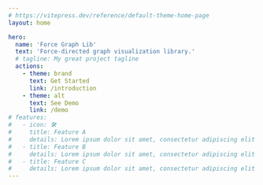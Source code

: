 ```yaml
---
# https://vitepress.dev/reference/default-theme-home-page
layout: home

hero:
  name: 'Force Graph Lib'
  text: 'Force-directed graph visualization library.'
  # tagline: My great project tagline
  actions:
    - theme: brand
      text: Get Started
      link: /introduction
    - theme: alt
      text: See Demo
      link: /demo
# features:
#   - icon: 🛠️
#     title: Feature A
#     details: Lorem ipsum dolor sit amet, consectetur adipiscing elit
#   - title: Feature B
#     details: Lorem ipsum dolor sit amet, consectetur adipiscing elit
#   - title: Feature C
#     details: Lorem ipsum dolor sit amet, consectetur adipiscing elit
---
```

